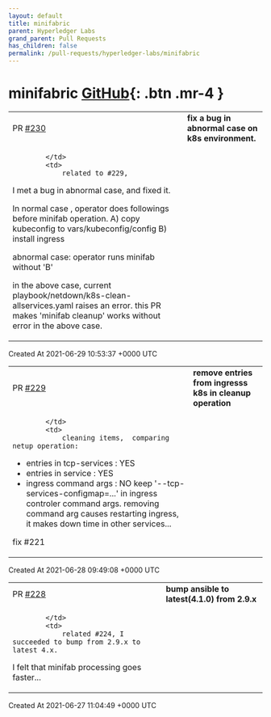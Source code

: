 ```yaml
---
layout: default
title: minifabric
parent: Hyperledger Labs
grand_parent: Pull Requests
has_children: false
permalink: /pull-requests/hyperledger-labs/minifabric
---
```


# minifabric <span class="fs-3 right-align">[GitHub](https://github.com/hyperledger-labs/minifabric){: .btn .mr-4 }</span>


<div>
    <table>
        <tr>
            <td>
                PR <a href="https://github.com/hyperledger-labs/minifabric/pull/230" class=".btn">#230</a>
            </td>
            <td>
                <b>
                    fix a bug in abnormal case on k8s environment.
                </b>
            </td>
        </tr>
        <tr>
            <td>
                
            </td>
            <td>
                related to #229,

I met a bug in abnormal case, and fixed it.

In normal case , operator does followings before minifab operation.
A) copy kubeconfig to vars/kubeconfig/config
B) install ingress

abnormal case: operator runs minifab without 'B'

in the above case, current playbook/netdown/k8s-clean-allservices.yaml raises an error.
this PR makes 'minifab cleanup' works without error in the above case.
            </td>
        </tr>
    </table>
    <div class="right-align">
        Created At 2021-06-29 10:53:37 +0000 UTC
    </div>
</div>

<div>
    <table>
        <tr>
            <td>
                PR <a href="https://github.com/hyperledger-labs/minifabric/pull/229" class=".btn">#229</a>
            </td>
            <td>
                <b>
                    remove entries from ingresss k8s in cleanup operation
                </b>
            </td>
        </tr>
        <tr>
            <td>
                
            </td>
            <td>
                cleaning items,  comparing netup operation:
- entries in tcp-services : YES
- entries in service      : YES
- ingress command args    : NO
    keep '--tcp-services-configmap=...' in ingress controler command args.
    removing command arg causes restarting ingress, it makes down time in other services...

fix #221 
            </td>
        </tr>
    </table>
    <div class="right-align">
        Created At 2021-06-28 09:49:08 +0000 UTC
    </div>
</div>

<div>
    <table>
        <tr>
            <td>
                PR <a href="https://github.com/hyperledger-labs/minifabric/pull/228" class=".btn">#228</a>
            </td>
            <td>
                <b>
                    bump ansible to latest(4.1.0) from 2.9.x
                </b>
            </td>
        </tr>
        <tr>
            <td>
                
            </td>
            <td>
                related #224, I succeeded to bump from 2.9.x to latest 4.x.

I felt that minifab processing goes faster...
            </td>
        </tr>
    </table>
    <div class="right-align">
        Created At 2021-06-27 11:04:49 +0000 UTC
    </div>
</div>

